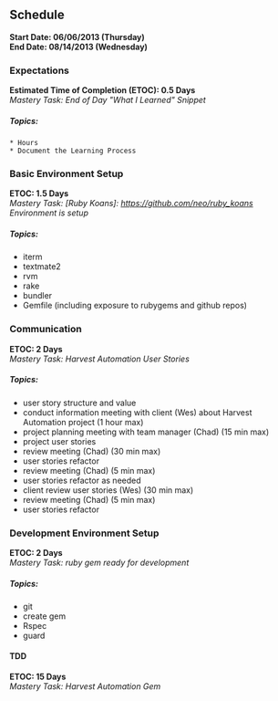 ## Schedule
**Start Date: 06/06/2013 (Thursday)**  
**End Date: 08/14/2013 (Wednesday)**  
  
### Expectations
  **Estimated Time of Completion (ETOC): 0.5 Days**  
  *Mastery Task: End of Day "What I Learned" Snippet*  
##### Topics:
    * Hours  
    * Document the Learning Process  
### Basic Environment Setup
  **ETOC: 1.5 Days**  
  *Mastery Task: [Ruby Koans]: https://github.com/neo/ruby_koans Environment is setup*  
##### Topics:
  * iterm  
  * textmate2  
  * rvm  
  * rake  
  * bundler  
  * Gemfile (including exposure to rubygems and github repos)  
### Communication  
  **ETOC: 2 Days**  
  *Mastery Task: Harvest Automation User Stories*  
##### Topics:
  * user story structure and value  
  * conduct information meeting with client (Wes) about Harvest Automation project (1 hour max)  
  * project planning meeting with team manager (Chad) (15 min max)  
  * project user stories  
  * review meeting (Chad) (30 min max)  
  * user stories refactor  
  * review meeting (Chad) (5 min max)  
  * user stories refactor as needed  
  * client review user stories (Wes) (30 min max)  
  * review meeting (Chad) (5 min max)  
  * user stories refactor  
### Development Environment Setup  
  **ETOC: 2 Days**  
  *Mastery Task: ruby gem ready for development*  
##### Topics:
  * git  
  * create gem  
  * Rspec  
  * guard  
#### TDD  
  **ETOC: 15 Days**  
  *Mastery Task: Harvest Automation Gem*  